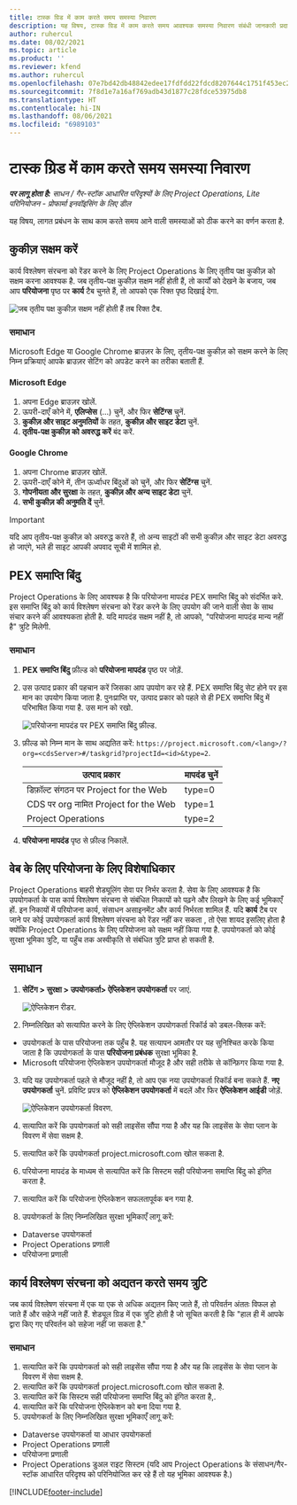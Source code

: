 ```yaml
---
title: टास्क ग्रिड में काम करते समय समस्या निवारण
description: यह विषय, टास्क ग्रिड में काम करते समय आवश्यक समस्या निवारण संबंधी जानकारी प्रदान करता है.
author: ruhercul
ms.date: 08/02/2021
ms.topic: article
ms.product: ''
ms.reviewer: kfend
ms.author: ruhercul
ms.openlocfilehash: 07e7bd42db48842edee17fdfdd22fdcd8207644c1751f453ec29c3194aac625e
ms.sourcegitcommit: 7f8d1e7a16af769adb43d1877c28fdce53975db8
ms.translationtype: HT
ms.contentlocale: hi-IN
ms.lasthandoff: 08/06/2021
ms.locfileid: "6989103"
---
```

# <a name="troubleshoot-working-in-the-task-grid"></a>टास्क ग्रिड में काम करते समय समस्या निवारण 

_**पर लागू होता है:** साधन / गैर-स्टॉक आधारित परिदृश्यों के लिए Project Operations, Lite परिनियोजन - प्रोफार्मा इनवॉइसिंग के लिए डील_

यह विषय, लागत प्रबंधन के साथ काम करते समय आने वाली समस्याओं को ठीक करने का वर्णन करता है.

## <a name="enable-cookies"></a>कुकीज़ सक्षम करें

कार्य विश्लेषण संरचना को रेंडर करने के लिए Project Operations के लिए तृतीय पक्ष कुकीज़ को सक्षम करना आवश्यक है. जब तृतीय-पक्ष कुकीज़ सक्षम नहीं होती हैं, तो कार्यों को देखने के बजाय, जब आप **परियोजना** पृष्ठ पर **कार्य** टैब चुनते हैं, तो आपको एक रिक्त पृष्ठ दिखाई देगा.

![जब तृतीय पक्ष कुकीज़ सक्षम नहीं होती हैं तब रिक्त टैब.](media/blankschedule.png)


### <a name="workaround"></a>समाधान
Microsoft Edge या Google Chrome ब्राउज़र के लिए, तृतीय-पक्ष कुकीज़ को सक्षम करने के लिए निम्न प्रक्रियाएं आपके ब्राउज़र सेटिंग को अपडेट करने का तरीका बताती हैं.

#### <a name="microsoft-edge"></a>Microsoft Edge

1. अपना Edge ब्राउज़र खोलें.
2. ऊपरी-दाएँ कोने में, **एलिप्सेस** (...) चुनें, और फिर **सेटिंग्स** चुनें.
3. **कुकीज़ और साइट अनुमतियों** के तहत, **कुकीज़ और साइट डेटा** चुनें.
4. **तृतीय-पक्ष कुकीज़ को अवरुद्ध करें** बंद करें.

#### <a name="google-chrome"></a>Google Chrome

1. अपना Chrome ब्राउज़र खोलें.
2. ऊपरी-दाएँ कोने में, तीन ऊर्ध्वाधर बिंदुओं को चुनें, और फिर **सेटिंग्स** चुनें.
3. **गोपनीयता और सुरक्षा** के तहत, **कुकीज़ और अन्य साइट डेटा** चुनें.
4. **सभी कुकीज़ की अनुमति दें** चुनें.

> [!IMPORTANT]
> यदि आप तृतीय-पक्ष कुकीज़ को अवरुद्ध करते हैं, तो अन्य साइटों की सभी कुकीज़ और साइट डेटा अवरुद्ध हो जाएंगे, भले ही साइट आपकी अपवाद सूची में शामिल हो.

## <a name="pex-endpoint"></a>PEX समाप्ति बिंदु

Project Operations के लिए आवश्यक है कि परियोजना मापदंड PEX समाप्ति बिंदु को संदर्भित करे. इस समाप्ति बिंदु को कार्य विश्लेषण संरचना को रेंडर करने के लिए उपयोग की जाने वाली सेवा के साथ संचार करने की आवश्यकता होती है. यदि मापदंड सक्षम नहीं है, तो आपको, "परियोजना मापदंड मान्य नहीं है" त्रुटि मिलेगी. 

### <a name="workaround"></a>समाधान

1. **PEX समाप्ति बिंदु** फ़ील्ड को **परियोजना मापदंड** पृष्ठ पर जोड़ें.
2. उस उत्पाद प्रकार की पहचान करें जिसका आप उपयोग कर रहे हैं. PEX समाप्ति बिंदु सेट होने पर इस मान का उपयोग किया जाता है. पुनःप्राप्ति पर, उत्पाद प्रकार को पहले से ही PEX समाप्ति बिंदु में परिभाषित किया गया है. उस मान को रखो. 
   
    ![परियोजना मापदंड पर PEX समाप्ति बिंदु फ़ील्ड.](media/pex-endpoint.png)

3. फ़ील्ड को निम्न मान के साथ अद्यतित करें: `https://project.microsoft.com/<lang>/?org=<cdsServer>#/taskgrid?projectId=<id>&type=2`.

   
   | उत्पाद प्रकार                         | मापदंड चुनें |
   |--------------------------------------|----------------|
   | डिफ़ॉल्ट संगठन पर Project for the Web   | type=0         |
   | CDS पर org नामित Project for the Web | type=1         |
   | Project Operations                   | type=2         |
   
4. **परियोजना मापदंड** पृष्ठ से फ़ील्ड निकालें.

## <a name="privileges-for-project-for-the-web"></a>वेब के लिए परियोजना के लिए विशेषाधिकार

Project Operations बाहरी शेड्यूलिंग सेवा पर निर्भर करता है. सेवा के लिए आवश्यक है कि उपयोगकर्ता के पास कार्य विश्लेषण संरचना से संबंधित निकायों को पढ़ने और लिखने के लिए कई भूमिकाएँ हों. इन निकायों में परियोजना कार्य, संसाधन असाइनमेंट और कार्य निर्भरता शामिल हैं. यदि **कार्य** टैब पर जाने पर कोई उपयोगकर्ता कार्य विश्लेषण संरचना को रेंडर नहीं कर सकता , तो ऐसा शायद इसलिए होता है क्योंकि Project Operations के लिए परियोजना को सक्षम नहीं किया गया है. उपयोगकर्ता को कोई सुरक्षा भूमिका त्रुटि, या पहुँच तक अस्वीकृति से संबंधित त्रुटि प्राप्त हो सकती है.


## <a name="workaround"></a>समाधान

1. **सेटिंग > सुरक्षा > उपयोगकर्ता> ऐप्लिकेशन उपयोगकर्ता** पर जाएं.  

   ![ऐप्लिकेशन रीडर.](media/applicationuser.jpg)
   
2. निम्नलिखित को सत्यापित करने के लिए ऐप्लिकेशन उपयोगकर्ता रिकॉर्ड को डबल-क्लिक करें:

 - उपयोगकर्ता के पास परियोजना तक पहुँच है. यह सत्यापन आमतौर पर यह सुनिश्चित करके किया जाता है कि उपयोगकर्ता के पास **परियोजना प्रबंधक** सुरक्षा भूमिका है.
 - Microsoft परियोजना ऐप्लिकेशन उपयोगकर्ता मौजूद है और सही तरीके से कॉन्फ़िगर किया गया है.
 
3. यदि यह उपयोगकर्ता पहले से मौजूद नहीं है, तो आप एक नया उपयोगकर्ता रिकॉर्ड बना सकते हैं. **नए उपयोगकर्ता** चुनें. प्रविष्टि प्रपत्र को **ऐप्लिकेशन उपयोगकर्ता** में बदलें और फिर **ऐप्लिकेशन आईडी** जोड़ें.

   ![ऐप्लिकेशन उपयोगकर्ता विवरण.](media/applicationuserdetails.jpg)

4. सत्यापित करें कि उपयोगकर्ता को सही लाइसेंस सौंपा गया है और यह कि लाइसेंस के सेवा प्लान के विवरण में सेवा सक्षम है.
5. सत्यापित करें कि उपयोगकर्ता project.microsoft.com खोल सकता है.
6. परियोजना मापदंड के माध्यम से सत्यापित करें कि सिस्टम सही परियोजना समाप्ति बिंदु को इंगित करता है.
7. सत्यापित करें कि परियोजना ऐप्लिकेशन सफलतापूर्वक बन गया है.
8. उपयोगकर्ता के लिए निम्नलिखित सुरक्षा भूमिकाएँ लागू करें:

  - Dataverse उपयोगकर्ता
  - Project Operations प्रणाली
  - परियोजना प्रणाली

## <a name="error-when-updating-the-work-breakdown-structure"></a>कार्य विश्लेषण संरचना को अद्यतन करते समय त्रुटि

जब कार्य विश्लेषण संरचना में एक या एक से अधिक अद्यतन किए जाते हैं, तो परिवर्तन अंततः विफल हो जाते हैं और सहेजे नहीं जाते हैं. शेड्यूल ग्रिड में एक त्रुटि होती है जो सूचित करती है कि "हाल ही में आपके द्वारा किए गए परिवर्तन को सहेजा नहीं जा सकता है."

### <a name="workaround"></a>समाधान

1. सत्यापित करें कि उपयोगकर्ता को सही लाइसेंस सौंपा गया है और यह कि लाइसेंस के सेवा प्लान के विवरण में सेवा सक्षम है.
2. सत्यापित करें कि उपयोगकर्ता project.microsoft.com खोल सकता है.
3. सत्यापित करें कि सिस्टम सही परियोजना समाप्ति बिंदु को इंगित करता है,.
4. सत्यापित करें कि परियोजना ऐप्लिकेशन को बना दिया गया है.
5. उपयोगकर्ता के लिए निम्नलिखित सुरक्षा भूमिकाएँ लागू करें:
  
  - Dataverse उपयोगकर्ता या आधार उपयोगकर्ता
  - Project Operations प्रणाली
  - परियोजना प्रणाली
  - Project Operations डुअल राइट सिस्टम (यदि आप Project Operations के संसाधन/गैर-स्टॉक आधारित परिदृश्य को परिनियोजित कर रहे हैं तो यह भूमिका आवश्यक है.)


[!INCLUDE[footer-include](../includes/footer-banner.md)]

